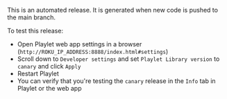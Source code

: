 <!-- markdownlint-disable MD041 -->

This is an automated release. It is generated when new code is pushed to the main branch.

To test this release:

- Open Playlet web app settings in a browser (`http://ROKU_IP_ADDRESS:8888/index.html#settings`)
- Scroll down to `Developer settings` and set `Playlet Library version` to `canary` and click `Apply`
- Restart Playlet
- You can verify that you're testing the `canary` release in the `Info` tab in Playlet or the web app
